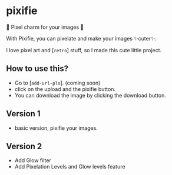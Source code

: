 # pixifie
💖 Pixel charm for your images 💖

With Pixifie, you can pixelate and make your images ✨cuter✨.

I love pixel art and [`retro`] stuff, so I made this cute little project. 


## How to use this?

- Go to [`add-url-pls`]. (coming soon)
- click on the upload and the pixifie button.
- You can download the image by clicking the download button.

## Version 1
- basic version, pixifie your images.

## Version 2
- Add Glow filter
- Add Pixelation Levels and Glow levels feature
